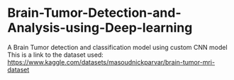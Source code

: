 # Brain-Tumor-Detection-and-Analysis-using-Deep-learning
A Brain Tumor detection and classification model using custom CNN model
This is a link to the dataset used: https://www.kaggle.com/datasets/masoudnickparvar/brain-tumor-mri-dataset
